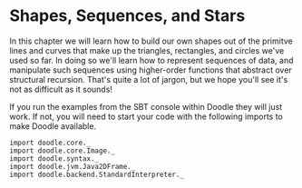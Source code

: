 # Shapes, Sequences, and Stars

In this chapter we will learn how to build our own shapes out of the primitve lines and curves that make up the triangles, rectangles, and circles we've used so far. 
In doing so we'll learn how to represent sequences of data, and manipulate such sequences using higher-order functions that abstract over structural recursion. 
That's quite a lot of jargon, but we hope you'll see it's not as difficult as it sounds!

<div class="callout callout-info">
If you run the examples from the SBT console within Doodle they will just work. If not, you will need to start your code with the following imports to make Doodle available.

```tut:silent
import doodle.core._
import doodle.core.Image._
import doodle.syntax._
import doodle.jvm.Java2DFrame._
import doodle.backend.StandardInterpreter._
```
</div>
